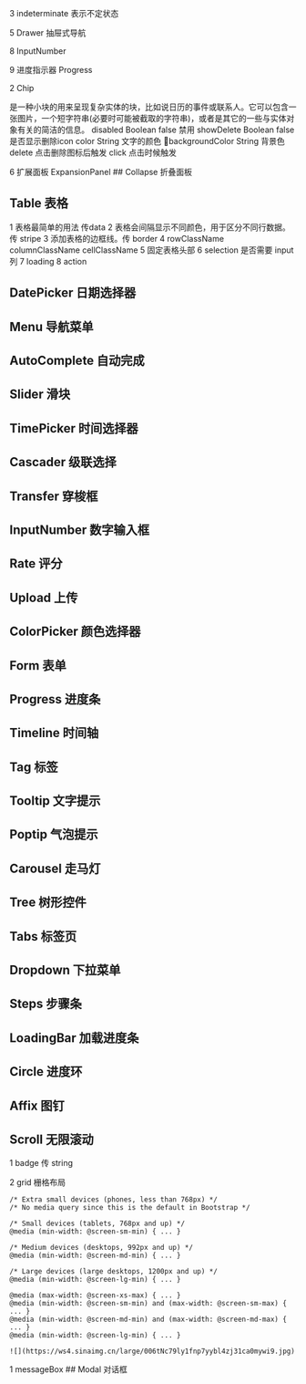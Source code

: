3 indeterminate 表示不定状态

5 Drawer 抽屉式导航

8 InputNumber

9 进度指示器 Progress

2 Chip

是一种小块的用来呈现复杂实体的块，比如说日历的事件或联系人。它可以包含一张图片，一个短字符串(必要时可能被截取的字符串)，或者是其它的一些与实体对象有关的简洁的信息。
disabled    Boolean false   禁用
showDelete  Boolean false   是否显示删除icon
color   String      文字的颜色
backgroundColor    String      背景色
delete  点击删除图标后触发
click   点击时候触发

6 扩展面板 ExpansionPanel ## Collapse 折叠面板



## Table 表格

1 表格最简单的用法 传data
2 表格会间隔显示不同颜色，用于区分不同行数据。传 stripe
3 添加表格的边框线。传 border
4 rowClassName columnClassName cellClassName
5 固定表格头部
6 selection 是否需要 input 列
7 loading
8 action

## DatePicker 日期选择器

## Menu 导航菜单


## AutoComplete 自动完成

## Slider 滑块

## TimePicker 时间选择器

## Cascader 级联选择

## Transfer 穿梭框

## InputNumber 数字输入框

## Rate 评分

## Upload 上传

## ColorPicker 颜色选择器

## Form 表单


## Progress 进度条



## Timeline 时间轴

## Tag 标签

## Tooltip 文字提示

## Poptip 气泡提示

## Carousel 走马灯

## Tree 树形控件

## Tabs 标签页

## Dropdown 下拉菜单

## Steps 步骤条

## LoadingBar 加载进度条

## Circle 进度环

## Affix 图钉

## Scroll 无限滚动


1 badge 传 string

2 grid 栅格布局

    /* Extra small devices (phones, less than 768px) */
    /* No media query since this is the default in Bootstrap */

    /* Small devices (tablets, 768px and up) */
    @media (min-width: @screen-sm-min) { ... }

    /* Medium devices (desktops, 992px and up) */
    @media (min-width: @screen-md-min) { ... }

    /* Large devices (large desktops, 1200px and up) */
    @media (min-width: @screen-lg-min) { ... }

    @media (max-width: @screen-xs-max) { ... }
    @media (min-width: @screen-sm-min) and (max-width: @screen-sm-max) { ... }
    @media (min-width: @screen-md-min) and (max-width: @screen-md-max) { ... }
    @media (min-width: @screen-lg-min) { ... }

    ![](https://ws4.sinaimg.cn/large/006tNc79ly1fnp7yybl4zj31ca0mywi9.jpg)
1 messageBox ## Modal 对话框

